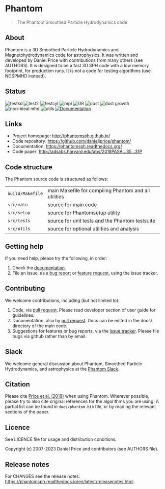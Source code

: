 Phantom
=======

> The Phantom Smoothed Particle Hydrodynamics code

About
-----

Phantom is a 3D Smoothed Particle Hydrodynamics and Magnetohydrodynamics code for astrophysics. It was written and developed by Daniel Price with contributions from many others (see AUTHORS). It is designed to be a fast 3D SPH code with a low memory footprint, for production runs. It is not a code for testing algorithms (use NDSPMHD instead).

Status
------
![testkd](https://github.com/danieljprice/phantom/workflows/testkd/badge.svg)
![test2](https://github.com/danieljprice/phantom/workflows/test2/badge.svg)
![testcyl](https://github.com/danieljprice/phantom/workflows/testcyl/badge.svg)
![mpi](https://github.com/danieljprice/phantom/workflows/mpi/badge.svg)
![GR](https://github.com/danieljprice/phantom/workflows/GR/badge.svg)
![dust](https://github.com/danieljprice/phantom/workflows/dust/badge.svg)
![dust growth](https://github.com/danieljprice/phantom/workflows/growth/badge.svg)
![non-ideal mhd](https://github.com/danieljprice/phantom/workflows/nimhd/badge.svg)
![utils](https://github.com/danieljprice/phantom/workflows/utils/badge.svg)
[![Documentation](https://readthedocs.org/projects/phantomsph/badge/?version=latest)](https://phantomsph.readthedocs.io/en/latest/?badge=latest)

Links
-----

- Project homepage: http://phantomsph.github.io/
- Code repository: https://github.com/danieljprice/phantom/
- Documentation: https://phantomsph.readthedocs.org/
- Code paper: http://adsabs.harvard.edu/abs/2018PASA...35...31P

Code structure
--------------

The Phantom source code is structured as follows:

|                  |                                                       |
| ---------------- | ----------------------------------------------------- |
| `build/Makefile` | main Makefile for compiling Phantom and all utilities |
| `src/main`       | source for main code                                  |
| `src/setup`      | source for Phantomsetup utility                       |
| `src/tests`      | source for unit tests and the Phantom testsuite       |
| `src/utils`      | source for optional utilities and analysis            |

Getting help
------------

If you need help, please try the following, in order:

1. Check the [documentation](https://phantomsph.readthedocs.org/).
2. File an issue, as a [bug report](https://github.com/danieljprice/phantom/issues/new) or [feature request](https://github.com/danieljprice/phantom/issues/new), using the issue tracker.

Contributing
------------
We welcome contributions, including (but not limited to):

1. Code, via [pull request](https://github.com/danieljprice/phantom/pulls). Please read developer section of user guide for guidelines.
2. Documentation, also by [pull request](https://github.com/danieljprice/phantom/pulls). Docs can be edited in the docs/ directory of the main code.
3. Suggestions for features or bug reports, via the [issue tracker](https://github.com/danieljprice/phantom/issues/new). Please file bugs via github rather than by email.

Slack
-----

We welcome general discussion about Phantom, Smoothed Particle Hydrodynamics,
and astrophysics at the [Phantom Slack](https://phantomsph.slack.com/).

Citation
--------

Please cite [Price et al. (2018)](http://adsabs.harvard.edu/abs/2018PASA...35...31P) when using Phantom. Wherever possible, please try to also cite original references for the algorithms you are using. A partial list can be found in `docs/phantom.bib` file, or by reading the relevant sections of the paper.

Licence
-------

See LICENCE file for usage and distribution conditions.

Copyright (c) 2007-2023 Daniel Price and contributors (see AUTHORS file).

Release notes
-------------

For CHANGES see the release notes: https://phantomsph.readthedocs.io/en/latest/releasenotes.html.
